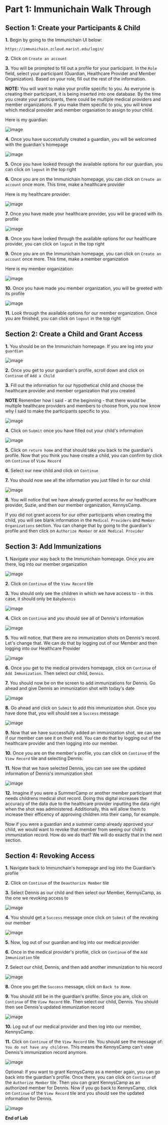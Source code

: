 Part 1: Immunichain Walk Through
================================

Section 1: Create your Participants & Child
--------------------------------------------

**1.**  Begin by going to the Immunichain UI below:

    https://immunichain.zcloud.marist.edu/login/

**2.**  Click on `Create an account`

**3.**  You will be prompted to fill out a profile for your participant. In
    the `Role` field, select your participant (Guardian, Healthcare
    Provider and Member Organization). Based on your role, fill out the
    rest of the information.

**NOTE:** You will want to make your profile specific to you. As
everyone is creating their participant, it is being inserted into one
database. By the time you create your participants, there could be
multiple medical providers and member organizations. If you make them
specific to you, you will know which medical provider and member
organiation to assign to your child.

Here is my guardian:

![image](images/immunichainimages/1.png)

**4.**  Once you have successfully created a guardian, you will be welcomed
    with the guardian's homepage

![image](images/immunichainimages/2.png)

**5.**  Once you have looked through the available options for our guardian,
    you can click on `logout` in the top right
    
**6.**  Once you are on the Immunichain homepage, you can click on
    `Create an account` once more. This time, make a healthcare provider

Here is my healthcare provider:

![image](images/immunichainimages/3.png)

**7.**  Once you have made your healthcare provider, you will be graced with
    its profile

![image](images/immunichainimages/4.png)

**8.**  Once you have looked through the available options for our
    healthcare provider, you can click on `logout` in the top right
    
**9.**  Once you are on the Immunichain homepage, you can click on
    `Create an account` once more. This time, make a member organization

Here is my member organization:

![image](images/immunichainimages/5.png)

**10.** Once you have made you member organization, you will be greeted with
    its profile

![image](images/immunichainimages/6.png)

**11.** Look through the available options for our member organization. Once
    you are finished, you can click on `logout` in the top right

Section 2: Create a Child and Grant Access
-------------------------------------------

**1.**  You should be on the Immunichain homepage. If you are log into your
    `guardian`

![image](images/immunichainimages/7.png)

**2.**  Once you get to your guardian's profile, scroll down and click on
    `Continue` of `Add a Child`
    
**3.**  Fill out the information for our hypothetical child and choose the
    healthcare provider and member organization that you created

**NOTE** Remember how I said - at the beginning - that there would be
multiple healthcare providers and members to choose from, you now know
why I said to make the participants specific to you.

![image](images/immunichainimages/8.png)

**4.**  Click on `Submit` once you have filled out your child\'s information

![image](images/immunichainimages/9.png)

**5.**  Click on `return home` and that should take you back to the
    guardian's profile. Now that you think you have create a child, you
    can confirm by click on `Continue` of `View Record`
    
**6.**  Select our new child and click on `Continue`

**7.**  You should now see all the information you just filled in for our
    child

![image](images/immunichainimages/10.png)

**8.**  You will notice that we have already granted access for our
    healthcare provider, Suzie, and then our member organization,
    KennysCamp.

If you did not grant access for our other participants when creating the
child, you will see blank information in the `Medical Providers` and
`Member Organizations` section. You can change that by going to the
guardian's profile and then click on `Authorize Member` or
`Add Medical Provider`

Section 3: Add Immunizations
-----------------------------

**1.**  Navigate your way back to the Immunichain homepage. Once you are
    there, log into our member organization

![image](images/immunichainimages/11.png)

**2.**  Click on `Continue` of the `View Record` tile

**3.**  You should only see the children in which we have access to - in
    this case, it should only be `BabyDennis`

![image](images/immunichainimages/12.png)

**4.**  Click on `Continue` and you should see all of Dennis's information

![image](images/immunichainimages/13.png)

**5.**  You will notice, that there are no immunization shots on Dennis\'s
    record. Let's change that. We can do that by logging out of our
    Member and then logging into our Healthcare Provider

![image](images/immunichainimages/14.png)

**6.**  Once you get to the medical providers homepage, click on `Continue`
    of `Add Immunization`. Then select our child, `Dennis`.
    
**7.**  You should now be on the screen to add immunizations for Dennis. Go
    ahead and give Dennis an immunization shot with today's date

![image](images/immunichainimages/15.png)

**8.**  Go ahead and click on `Submit` to add this immunization shot. Once
    you have done that, you will should see a `Success` message

![image](images/immunichainimages/16.png)

**9.**  Now that we have successfully added an immunization shot, we can see
    if our member can see it on their end. You can do that by logging
    out of the healthcare provider and then logging into our member.
    
**10.** Once you are on the member's profile, you can click on `Continue`
    of the `View Record` tile and selecting Dennis.
    
**11.** Now that we have selected Dennis, you can see see the updated
    information of Dennis's immunization shot

![image](images/immunichainimages/17.png)

**12.** Imagine if you were a SummerCamp or another member participant that
    needs childrens medical shot record. Doing this digital increases
    the accuracy of the data due to the healthcare provider inputting
    the data right when the shot was administered. Additionally, this
    will allow them to increase their efficency of approving children
    into their camp, for example.

Now if you were a guardian and a summer camp already approved your
child, we would want to revoke that member from seeing our child\'s
immunization record. How do we do that? We will do exactly that in the
next section.

Section 4: Revoking Access
---------------------------

**1.**  Navigate back to Immunchain's homepage and log into the Guardian\'s
    profile
    
**2.**  Click on `Continue` of the `Deauthorize Member` tile

**3.**  Select Dennis as our child and then select our Member, KennysCamp,
    as the one we revoking access to

![image](images/immunichainimages/18.png)

**4.**  You should get a `Success` message once click on `Submit` of the
    revoking our member

![image](images/immunichainimages/19.png)

**5.**  Now, log out of our guardian and log into our medical provider

**6.**  Once in the medical provider's profile, click on `Continue` of the
    `Add Immunization` tile
    
**7.**  Select our child, Dennis, and then add another immunization to his
    record

![image](images/immunichainimages/20.png)

**8.**  Once you get the `Success` message, click on `Back to Home`.

**9.**  You should still be in the guardian's profile. Since you are, click
    on `Continue` of the `View Record` tile. Then select our child,
    Dennis. You should then see Dennis's updated immunization record

![image](images/immunichainimages/21.png)

**10.** Log out of our medical provider and then log into our member,
    KennysCamp.
    
**11.** Click on `Continue` of the `View Record` tile. You should see the
    message of: `You do not have any children`. This means the
    KennysCamp can't view Dennis's immunization record anymore.

![image](images/immunichainimages/22.png)

Optional: If you want to grant KennysCamp as a member again, you can go
back into the guardian's profile. Once there, you can click on
`Continue` of the `Authorize Member` tile. Then you can grant KennysCamp
as an authorized member for Dennis. Now if you go back to KennysCamp,
click on `Continue` of the `View Record` tile and you should see the
updated information for Dennis.

![image](images/immunichainimages/23.png)

**End of Lab**
